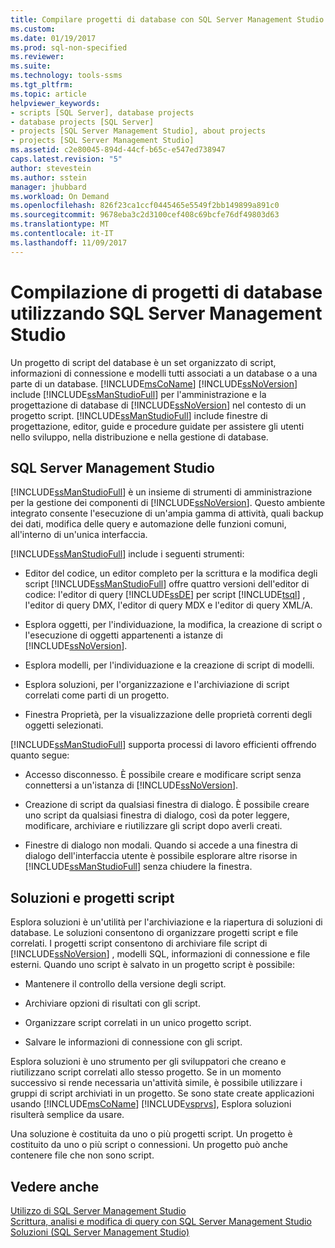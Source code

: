 ```yaml
---
title: Compilare progetti di database con SQL Server Management Studio | Microsoft Docs
ms.custom: 
ms.date: 01/19/2017
ms.prod: sql-non-specified
ms.reviewer: 
ms.suite: 
ms.technology: tools-ssms
ms.tgt_pltfrm: 
ms.topic: article
helpviewer_keywords:
- scripts [SQL Server], database projects
- database projects [SQL Server]
- projects [SQL Server Management Studio], about projects
- projects [SQL Server Management Studio]
ms.assetid: c2e80045-894d-44cf-b65c-e547ed738947
caps.latest.revision: "5"
author: stevestein
ms.author: sstein
manager: jhubbard
ms.workload: On Demand
ms.openlocfilehash: 826f23ca1ccf0445465e5549f2bb149899a891c0
ms.sourcegitcommit: 9678eba3c2d3100cef408c69bcfe76df49803d63
ms.translationtype: MT
ms.contentlocale: it-IT
ms.lasthandoff: 11/09/2017
---
```

# <a name="build-database-projects-by-using-sql-server-management-studio"></a>Compilazione di progetti di database utilizzando SQL Server Management Studio
Un progetto di script del database è un set organizzato di script, informazioni di connessione e modelli tutti associati a un database o a una parte di un database. [!INCLUDE[msCoName](../includes/msconame_md.md)] [!INCLUDE[ssNoVersion](../includes/ssnoversion_md.md)] include [!INCLUDE[ssManStudioFull](../includes/ssmanstudiofull_md.md)] per l'amministrazione e la progettazione di database di [!INCLUDE[ssNoVersion](../includes/ssnoversion_md.md)] nel contesto di un progetto script. [!INCLUDE[ssManStudioFull](../includes/ssmanstudiofull_md.md)] include finestre di progettazione, editor, guide e procedure guidate per assistere gli utenti nello sviluppo, nella distribuzione e nella gestione di database.  
  
## <a name="sql-server-management-studio"></a>SQL Server Management Studio  
[!INCLUDE[ssManStudioFull](../includes/ssmanstudiofull_md.md)] è un insieme di strumenti di amministrazione per la gestione dei componenti di [!INCLUDE[ssNoVersion](../includes/ssnoversion_md.md)]. Questo ambiente integrato consente l'esecuzione di un'ampia gamma di attività, quali backup dei dati, modifica delle query e automazione delle funzioni comuni, all'interno di un'unica interfaccia.  
  
[!INCLUDE[ssManStudioFull](../includes/ssmanstudiofull_md.md)] include i seguenti strumenti:  
  
-   Editor del codice, un editor completo per la scrittura e la modifica degli script [!INCLUDE[ssManStudioFull](../includes/ssmanstudiofull_md.md)] offre quattro versioni dell'editor di codice: l'editor di query [!INCLUDE[ssDE](../includes/ssde_md.md)] per script [!INCLUDE[tsql](../includes/tsql_md.md)] , l'editor di query DMX, l'editor di query MDX e l'editor di query XML/A.  
  
-   Esplora oggetti, per l'individuazione, la modifica, la creazione di script o l'esecuzione di oggetti appartenenti a istanze di [!INCLUDE[ssNoVersion](../includes/ssnoversion_md.md)].  
  
-   Esplora modelli, per l'individuazione e la creazione di script di modelli.  
  
-   Esplora soluzioni, per l'organizzazione e l'archiviazione di script correlati come parti di un progetto.  
  
-   Finestra Proprietà, per la visualizzazione delle proprietà correnti degli oggetti selezionati.  
  
[!INCLUDE[ssManStudioFull](../includes/ssmanstudiofull_md.md)] supporta processi di lavoro efficienti offrendo quanto segue:  
  
-   Accesso disconnesso. È possibile creare e modificare script senza connettersi a un'istanza di [!INCLUDE[ssNoVersion](../includes/ssnoversion_md.md)].  
  
-   Creazione di script da qualsiasi finestra di dialogo. È possibile creare uno script da qualsiasi finestra di dialogo, così da poter leggere, modificare, archiviare e riutilizzare gli script dopo averli creati.  
  
-   Finestre di dialogo non modali. Quando si accede a una finestra di dialogo dell'interfaccia utente è possibile esplorare altre risorse in [!INCLUDE[ssManStudioFull](../includes/ssmanstudiofull_md.md)] senza chiudere la finestra.  
  
## <a name="solutions-and-script-projects"></a>Soluzioni e progetti script  
Esplora soluzioni è un'utilità per l'archiviazione e la riapertura di soluzioni di database. Le soluzioni consentono di organizzare progetti script e file correlati. I progetti script consentono di archiviare file script di [!INCLUDE[ssNoVersion](../includes/ssnoversion_md.md)] , modelli SQL, informazioni di connessione e file esterni. Quando uno script è salvato in un progetto script è possibile:  
  
-   Mantenere il controllo della versione degli script.  
  
-   Archiviare opzioni di risultati con gli script.  
  
-   Organizzare script correlati in un unico progetto script.  
  
-   Salvare le informazioni di connessione con gli script.  
  
Esplora soluzioni è uno strumento per gli sviluppatori che creano e riutilizzano script correlati allo stesso progetto. Se in un momento successivo si rende necessaria un'attività simile, è possibile utilizzare i gruppi di script archiviati in un progetto. Se sono state create applicazioni usando [!INCLUDE[msCoName](../includes/msconame_md.md)] [!INCLUDE[vsprvs](../includes/vsprvs_md.md)], Esplora soluzioni risulterà semplice da usare.  
  
Una soluzione è costituita da uno o più progetti script. Un progetto è costituito da uno o più script o connessioni. Un progetto può anche contenere file che non sono script.  
  
## <a name="see-also"></a>Vedere anche  
[Utilizzo di SQL Server Management Studio](../ssms/use-sql-server-management-studio.md)  
[Scrittura, analisi e modifica di query con SQL Server Management Studio](http://msdn.microsoft.com/en-us/062051e4-4b77-4969-98ae-d2547c24ce3e)  
[Soluzioni &#40;SQL Server Management Studio&#41;](../ssms/solution/solutions-sql-server-management-studio.md)  
  
